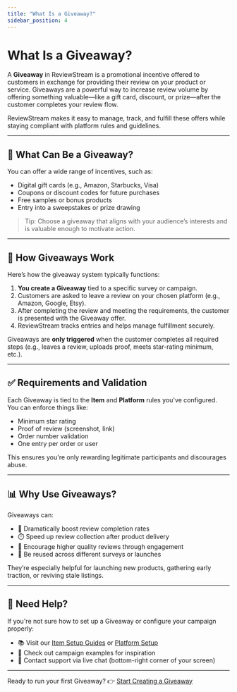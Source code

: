 ```yaml
---
title: "What Is a Giveaway?"
sidebar_position: 4
---
```


# What Is a Giveaway?

A **Giveaway** in ReviewStream is a promotional incentive offered to customers in exchange for providing their review on your product or service. Giveaways are a powerful way to increase review volume by offering something valuable—like a gift card, discount, or prize—after the customer completes your review flow.

ReviewStream makes it easy to manage, track, and fulfill these offers while staying compliant with platform rules and guidelines.

---

## 🎁 What Can Be a Giveaway?

You can offer a wide range of incentives, such as:

-   Digital gift cards (e.g., Amazon, Starbucks, Visa)
-   Coupons or discount codes for future purchases
-   Free samples or bonus products
-   Entry into a sweepstakes or prize drawing

> Tip: Choose a giveaway that aligns with your audience’s interests and is valuable enough to motivate action.

---

## 🔐 How Giveaways Work

Here’s how the giveaway system typically functions:

1. **You create a Giveaway** tied to a specific survey or campaign.
2. Customers are asked to leave a review on your chosen platform (e.g., Amazon, Google, Etsy).
3. After completing the review and meeting the requirements, the customer is presented with the Giveaway offer.
4. ReviewStream tracks entries and helps manage fulfillment securely.

Giveaways are **only triggered** when the customer completes all required steps (e.g., leaves a review, uploads proof, meets star-rating minimum, etc.).

---

## ✅ Requirements and Validation

Each Giveaway is tied to the **Item** and **Platform** rules you've configured. You can enforce things like:

-   Minimum star rating
-   Proof of review (screenshot, link)
-   Order number validation
-   One entry per order or user

This ensures you're only rewarding legitimate participants and discourages abuse.

---

## 📊 Why Use Giveaways?

Giveaways can:

-   🎯 Dramatically boost review completion rates
-   ⏱️ Speed up review collection after product delivery
-   💬 Encourage higher quality reviews through engagement
-   🔁 Be reused across different surveys or launches

They’re especially helpful for launching new products, gathering early traction, or reviving stale listings.

---

## 🙋 Need Help?

If you're not sure how to set up a Giveaway or configure your campaign properly:

-   📚 Visit our [Item Setup Guides](../items/product) or [Platform Setup](../platforms/add)
-   🎯 Check out campaign examples for inspiration
-   💬 Contact support via live chat (bottom-right corner of your screen)

---

Ready to run your first Giveaway? 👉 [Start Creating a Giveaway](./create)
